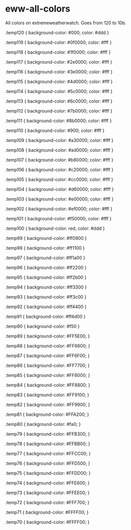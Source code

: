 # eww-all-colors
All colors on extremeweatherwatch. Goes from 120 to 10b.

.temp120 {
    background-color: #000;
    color: #ddd
}

.temp119 {
    background-color: #0f0000;
    color: #fff
}

.temp118 {
    background-color: #1f0000;
    color: #fff
}

.temp117 {
    background-color: #2e0000;
    color: #fff
}

.temp116 {
    background-color: #3e0000;
    color: #fff
}

.temp115 {
    background-color: #4d0000;
    color: #fff
}

.temp114 {
    background-color: #5c0000;
    color: #fff
}

.temp113 {
    background-color: #6c0000;
    color: #fff
}

.temp112 {
    background-color: #7b0000;
    color: #fff
}

.temp111 {
    background-color: #8b0000;
    color: #fff
}

.temp110 {
    background-color: #900;
    color: #fff
}

.temp109 {
    background-color: #a30000;
    color: #fff
}

.temp108 {
    background-color: #ad0000;
    color: #fff
}

.temp107 {
    background-color: #b80000;
    color: #fff
}

.temp106 {
    background-color: #c20000;
    color: #fff
}

.temp105 {
    background-color: #cc0000;
    color: #fff
}

.temp104 {
    background-color: #d60000;
    color: #fff
}

.temp103 {
    background-color: #e00000;
    color: #fff
}

.temp102 {
    background-color: #ef0000;
    color: #fff
}

.temp101 {
    background-color: #f50000;
    color: #fff
}

.temp100 {
    background-color: red;
    color: #ddd
}

.temp99 {
    background-color: #ff0900
}

.temp98 {
    background-color: #ff1100
}

.temp97 {
    background-color: #ff1a00
}

.temp96 {
    background-color: #ff2200
}

.temp95 {
    background-color: #ff2b00
}

.temp94 {
    background-color: #ff3300
}

.temp93 {
    background-color: #ff3c00
}

.temp92 {
    background-color: #ff4400
}

.temp91 {
    background-color: #ff4d00
}

.temp90 {
    background-color: #f50
}

.temp89 {
    background-color: #FF5E00;
}

.temp88 {
    background-color: #FF6600;
}

.temp87 {
    background-color: #FF6F00;
}

.temp86 {
    background-color: #FF7700;
}

.temp85 {
    background-color: #FF8000;
}

.temp84 {
    background-color: #FF8800;
}

.temp83 {
    background-color: #FF9100;
}

.temp82 {
    background-color: #FF9900;
}

.temp81 {
    background-color: #FFA200;
}

.temp80 {
    background-color: #fa0;
}

.temp79 {
    background-color: #FFB300;
}

.temp78 {
    background-color: #FFBB00;
}

.temp77 {
    background-color: #FFCC00;
}

.temp76 {
    background-color: #FFD500;
}

.temp75 {
    background-color: #FFDD00;
}

.temp74 {
    background-color: #FFE600;
}

.temp73 {
    background-color: #FFEE00;
}

.temp72 {
    background-color: #FFF700;
}

.temp71 {
    background-color: #FFFF00;
}

.temp70 {
    background-color: #FFFF00;
}
